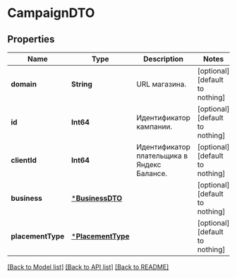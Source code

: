 # CampaignDTO


## Properties
Name | Type | Description | Notes
------------ | ------------- | ------------- | -------------
**domain** | **String** | URL магазина. | [optional] [default to nothing]
**id** | **Int64** | Идентификатор кампании. | [optional] [default to nothing]
**clientId** | **Int64** | Идентификатор плательщика в Яндекс Балансе. | [optional] [default to nothing]
**business** | [***BusinessDTO**](BusinessDTO.md) |  | [optional] [default to nothing]
**placementType** | [***PlacementType**](PlacementType.md) |  | [optional] [default to nothing]


[[Back to Model list]](../README.md#models) [[Back to API list]](../README.md#api-endpoints) [[Back to README]](../README.md)



